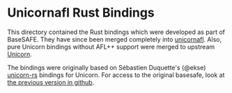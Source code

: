 # Unicornafl Rust Bindings

This directory contained the Rust bindings which were developed as part of BaseSAFE.
They have since been merged completely into [unicornafl](https://github.com/AFLplusplus/unicornafl).
Also, pure Unicorn bindings without AFL++ support were merged to upstream [Unicorn](https://github.com/unicorn-engine/unicorn/tree/next).

The bindings were originally based on Sébastien Duquette's (@ekse) [unicorn-rs](https://github.com/unicorn-rs/unicorn-rs) bindings for Unicorn.
For access to the original basesafe, look at [the previous version in github](https://github.com/fgsect/BaseSAFE/tree/06b2822225faef91098810c1aa1fca2277526ad7/unicornafl_bindings).